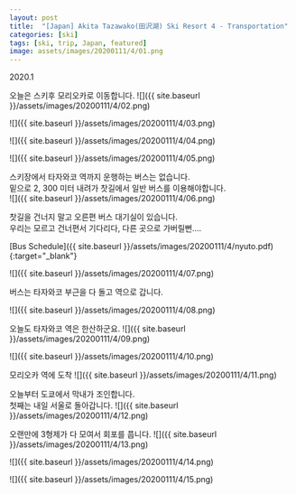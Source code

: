 ```yaml
---
layout: post
title:  "[Japan] Akita Tazawako(田沢湖) Ski Resort 4 - Transportation"
categories: [ski]
tags: [ski, trip, Japan, featured]
image: assets/images/20200111/4/01.png
---
```


2020.1

오늘은 스키후 모리오카로 이동합니다.
![]({{ site.baseurl }}/assets/images/20200111/4/02.png)

![]({{ site.baseurl }}/assets/images/20200111/4/03.png)

![]({{ site.baseurl }}/assets/images/20200111/4/04.png)

![]({{ site.baseurl }}/assets/images/20200111/4/05.png)

스키장에서 타자와코 역까지 운행하는 버스는 없습니다.    
밑으로 2, 300 미터 내려가 찻길에서 일반 버스를 이용해야합니다.          
![]({{ site.baseurl }}/assets/images/20200111/4/06.png)

찻길을 건너지 말고 오른편 버스 대기실이 있습니다.    
우리는 모르고 건너편서 기다리다, 다른 곳으로 가버릴뻔....

[Bus Schedule]({{ site.baseurl }}/assets/images/20200111/4/nyuto.pdf){:target="_blank"}


![]({{ site.baseurl }}/assets/images/20200111/4/07.png)

버스는 타자와코 부근을 다 돌고 역으로 갑니다.

![]({{ site.baseurl }}/assets/images/20200111/4/08.png)

오늘도 타자와코 역은 한산하군요.
![]({{ site.baseurl }}/assets/images/20200111/4/09.png)


![]({{ site.baseurl }}/assets/images/20200111/4/10.png)

모리오카 역에 도착
![]({{ site.baseurl }}/assets/images/20200111/4/11.png)

오늘부터 도쿄에서 막내가 조인합니다.  
첫째는 내일 서울로 돌아갑니다. 
![]({{ site.baseurl }}/assets/images/20200111/4/12.png)

오랜만에 3형제가 다 모여서 회포를 풉니다.
![]({{ site.baseurl }}/assets/images/20200111/4/13.png)

![]({{ site.baseurl }}/assets/images/20200111/4/14.png)

![]({{ site.baseurl }}/assets/images/20200111/4/15.png)
